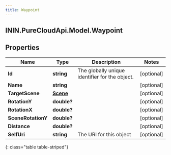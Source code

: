 ```yaml
---
title: Waypoint
---
```

## ININ.PureCloudApi.Model.Waypoint

## Properties

|Name | Type | Description | Notes|
|------------ | ------------- | ------------- | -------------|
| **Id** | **string** | The globally unique identifier for the object. | [optional] |
| **Name** | **string** |  | [optional] |
| **TargetScene** | [**Scene**](Scene.html) |  | [optional] |
| **RotationY** | **double?** |  | [optional] |
| **RotationX** | **double?** |  | [optional] |
| **SceneRotationY** | **double?** |  | [optional] |
| **Distance** | **double?** |  | [optional] |
| **SelfUri** | **string** | The URI for this object | [optional] |
{: class="table table-striped"}


